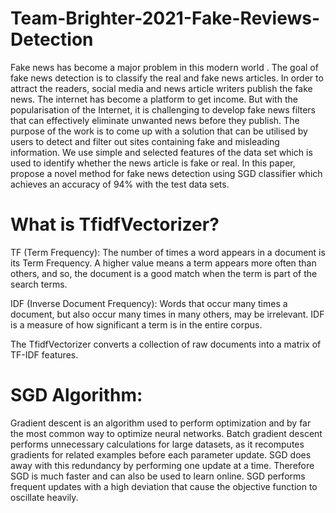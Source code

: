 # Team-Brighter-2021-Fake-Reviews-Detection
Fake news has become a major problem in this modern world . The goal of fake news detection is to classify the real and fake news articles. In order to attract the readers, social media and news article writers publish the fake news. The internet has become a platform to get income. But with the popularisation of the Internet, it is challenging to develop fake news filters that can effectively eliminate unwanted news before they publish. The purpose of the work is to come up with a solution that can be utilised by users to detect and filter out sites containing fake and misleading information. We use simple and selected features of the data set which is used to identify whether the news article is fake or real. In this paper, propose a novel method for fake news detection using SGD classifier which achieves an accuracy of 94% with the test data sets.

# What is TfidfVectorizer?

TF (Term Frequency): The number of times a word appears in a document is its Term Frequency. A higher value means a term appears more often than others, and so, the document is a good match when the term is part of the search terms.

IDF (Inverse Document Frequency): Words that occur many times a document, but also occur many times in many others, may be irrelevant. IDF is a measure of how significant a term is in the entire corpus.

The TfidfVectorizer converts a collection of raw documents into a matrix of TF-IDF features.

# SGD Algorithm:
Gradient descent is an algorithm used to perform optimization and by far the most common way to optimize neural networks. Batch gradient descent performs unnecessary calculations for large datasets, as it recomputes gradients for related examples before each parameter update. SGD does away with this redundancy by performing one update at a time. Therefore SGD is much faster and can also be used to learn online. SGD performs frequent updates with a high deviation that cause the objective function to oscillate heavily.
